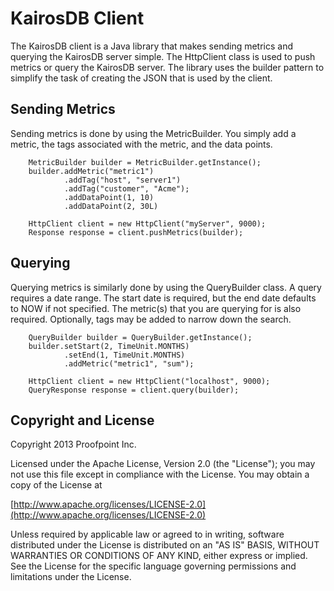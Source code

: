 KairosDB Client
================

The KairosDB client is a Java library that makes sending metrics and querying the KairosDB server simple.
The HttpClient class is used to push metrics or query the KairosDB server. The library uses the builder pattern to
simplify the task of creating the JSON that is used by the client.

## Sending Metrics

Sending metrics is done by using the MetricBuilder. You simply add a metric, the tags associated with the metric, and
the data points.


		MetricBuilder builder = MetricBuilder.getInstance();
		builder.addMetric("metric1")
				.addTag("host", "server1")
				.addTag("customer", "Acme");
				.addDataPoint(1, 10)
				.addDataPoint(2, 30L)

		HttpClient client = new HttpClient("myServer", 9000);
		Response response = client.pushMetrics(builder);

## Querying

Querying metrics is similarly done by using the QueryBuilder class. A query requires a date range. The start date is
required, but the end date defaults to NOW if not specified. The metric(s) that you are querying for is also required.
Optionally, tags may be added to narrow down the search.

		QueryBuilder builder = QueryBuilder.getInstance();
        builder.setStart(2, TimeUnit.MONTHS)
                .setEnd(1, TimeUnit.MONTHS)
                .addMetric("metric1", "sum");

        HttpClient client = new HttpClient("localhost", 9000);
        QueryResponse response = client.query(builder);

## Copyright and License

Copyright 2013 Proofpoint Inc.

Licensed under the Apache License, Version 2.0 (the "License");
you may not use this file except in compliance with the License.
You may obtain a copy of the License at

[http://www.apache.org/licenses/LICENSE-2.0](http://www.apache.org/licenses/LICENSE-2.0)

Unless required by applicable law or agreed to in writing, software
distributed under the License is distributed on an "AS IS" BASIS,
WITHOUT WARRANTIES OR CONDITIONS OF ANY KIND, either express or implied.
See the License for the specific language governing permissions and
limitations under the License.